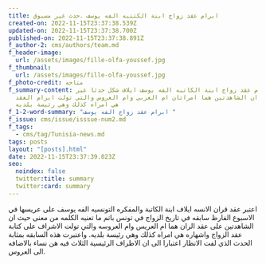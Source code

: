 ```yaml
---
title: ابرام عقد زواج ابنة الكتتبه الفه يوسف .حدث غير مسبوق
created-on: 2022-11-15T23:37:38.539Z
updated-on: 2022-11-15T23:37:38.700Z
published-on: 2022-11-15T23:37:38.891Z
f_author-2: cms/authors/team.md
f_header-image:
  url: /assets/images/fille-olfa-youssef.jpg
f_thumbnail:
  url: /assets/images/fille-olfa-youssef.jpg
f_photo-credit: متاحه
f_summary-content: ابرام عقد زواج ابنة الكاتبه الفه يوسف ايلاف شكل حدثا غير
  مسبوق حيث ان الشاهدتين هما امراتان ام العربي وام العروس والتي تولت ابرام العقد
  هي امراه كذلك وهي رئيسة بلديه
f_1-2-word-summary: "ابرام عقد زواج الفه يوسف "
f_issue: cms/issue/isssue-num2.md
f_tags:
  - cms/tag/Tunisia-news.md
tags: posts
layout: "[posts].html"
date: 2022-11-15T23:37:39.023Z
seo:
  noindex: false
  twitter:title: summary
  twitter:card: summary
---
```

اعتبر عقد قران الانسه ايلاف ابنة الكاتبة والمفكره التونسيه الفه يوسف على عريسها في الاسبوع الفارظ سابقه في تاريخ الزواج في تونس باتم ما تعنيه الكلمه من معنى حيث ان الشاهدتين على عقد الران هما ام العريس وام العروسه والتي تولت الاشراف على كتابة عقد الزواج واشهاره هي امراه كذلك وهي رئيسة بلديه. واعتبرت هذه السابقه بمثابة الحدث الذي لفت الانظار اعتبارا الى ان الاطراف الرئيسية الثلاث فيه هن نساء بالاضافه الى العروس.